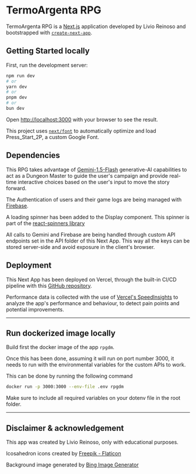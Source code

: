 # TermoArgenta RPG

TermoArgenta RPG is a [Next.js](https://nextjs.org/) application developed by Livio Reinoso and bootstrapped with [`create-next-app`](https://github.com/vercel/next.js/tree/canary/packages/create-next-app).

## Getting Started locally

First, run the development server:

```bash
npm run dev
# or
yarn dev
# or
pnpm dev
# or
bun dev
```

Open [http://localhost:3000](http://localhost:3000) with your browser to see the result.

This project uses [`next/font`](https://nextjs.org/docs/basic-features/font-optimization) to automatically optimize and load Press_Start_2P, a custom Google Font.

## Dependencies

This RPG takes advantage of [Gemini-1.5-Flash](https://ai.google.dev/gemini-api/docs/quickstart?lang=node) generative-AI capabilities to act as a Dungeon Master to guide the user's campaign and provide real-time interactive choices based on the user's input to move the story forward.

The Authentication of users and their game logs are being managed with [Firebase](https://firebase.google.com/).

A loading spinner has been added to the Display component. This spinner is part of the [react-spinners library](https://www.npmjs.com/package/react-spinners)

All calls to Gemini and Firebase are being handled through custom API endpoints set in the API folder of this Next App. This way all the keys can be stored server-side and avoid exposure in the client's browser.

## Deployment

This Next App has been deployed on Vercel, through the built-in CI/CD pipeline with this [GitHub repository](https://github.com/LivioDR/argentina_rpg_dm_gemini).

Performance data is collected with the use of [Vercel's SpeedInsights](https://vercel.com/docs/speed-insights/quickstart#add-the-speedinsights-component-to-your-app) to analyze the app's performance and behaviour, to detect pain points and potential improvements.

---

## Run dockerized image locally

Build first the docker image of the app `rpgdm`.

Once this has been done, assuming it will run on port number 3000, it needs to run with the environmental variables for the custom APIs to work.

This can be done by running the following command

```bash
docker run -p 3000:3000 --env-file .env rpgdm
```

Make sure to include all required variables on your dotenv file in the root folder.

---

## Disclaimer & acknowledgement 

This app was created by Livio Reinoso, only with educational purposes.

Icosahedron icons created by [Freepik - Flaticon](https://www.flaticon.com/free-icons/icosahedron)

Background image generated by [Bing Image Generator](https://www.bing.com/images/create)